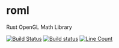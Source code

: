 # roml
Rust OpenGL Math Library

[![Build Status](https://travis-ci.org/iwburns/roml.svg?branch=master)](https://travis-ci.org/iwburns/roml)
[![Build status](https://ci.appveyor.com/api/projects/status/ma0sjf78l0sx5qw9/branch/master?svg=true)](https://ci.appveyor.com/project/iwburns/roml/branch/master)
[![Line Count](https://tokei.rs/b1/github/iwburns/roml)](https://github.com/iwburns/roml)
